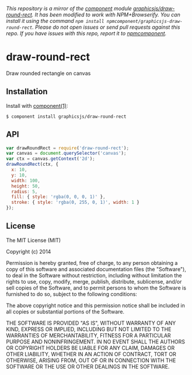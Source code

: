 *This repository is a mirror of the [component](http://component.io) module [graphicsjs/draw-round-rect](http://github.com/graphicsjs/draw-round-rect). It has been modified to work with NPM+Browserify. You can install it using the command `npm install npmcomponent/graphicsjs-draw-round-rect`. Please do not open issues or send pull requests against this repo. If you have issues with this repo, report it to [npmcomponent](https://github.com/airportyh/npmcomponent).*

# draw-round-rect

  Draw rounded rectangle on canvas

## Installation

  Install with [component(1)](http://component.io):

    $ component install graphicsjs/draw-round-rect

## API

```js
var drawRoundRect = require('draw-round-rect');
var canvas = document.querySelector('canvas');
var ctx = canvas.getContext('2d');
drawRoundRect(ctx, {
  x: 10,
  y: 10,
  width: 100,
  height: 50,
  radius: 5,
  fill: { style: 'rgba(0, 0, 0, 1)' },
  stroke: { style: 'rgba(0, 255, 0, 1)', width: 1 }
});
```

## License

  The MIT License (MIT)

  Copyright (c) 2014 <copyright holders>

  Permission is hereby granted, free of charge, to any person obtaining a copy
  of this software and associated documentation files (the "Software"), to deal
  in the Software without restriction, including without limitation the rights
  to use, copy, modify, merge, publish, distribute, sublicense, and/or sell
  copies of the Software, and to permit persons to whom the Software is
  furnished to do so, subject to the following conditions:

  The above copyright notice and this permission notice shall be included in
  all copies or substantial portions of the Software.

  THE SOFTWARE IS PROVIDED "AS IS", WITHOUT WARRANTY OF ANY KIND, EXPRESS OR
  IMPLIED, INCLUDING BUT NOT LIMITED TO THE WARRANTIES OF MERCHANTABILITY,
  FITNESS FOR A PARTICULAR PURPOSE AND NONINFRINGEMENT. IN NO EVENT SHALL THE
  AUTHORS OR COPYRIGHT HOLDERS BE LIABLE FOR ANY CLAIM, DAMAGES OR OTHER
  LIABILITY, WHETHER IN AN ACTION OF CONTRACT, TORT OR OTHERWISE, ARISING FROM,
  OUT OF OR IN CONNECTION WITH THE SOFTWARE OR THE USE OR OTHER DEALINGS IN
  THE SOFTWARE.